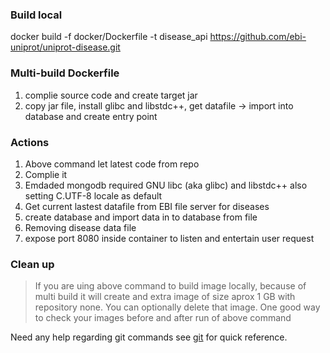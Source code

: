 ### Build local 
docker build -f docker/Dockerfile -t disease_api https://github.com/ebi-uniprot/uniprot-disease.git

### Multi-build Dockerfile
1. complie source code and create target jar
1. copy jar file, install glibc and libstdc++, get datafile -> import into database and create entry point

### Actions
1. Above command let latest code from repo
1. Complie it
1. Emdaded mongodb required GNU libc (aka glibc) and libstdc++ also setting C.UTF-8 locale as default
1. Get current lastest datafile from EBI file server for diseases
1. create database and import data in to database from file
1. Removing disease data file
1. expose port 8080 inside container to listen and entertain user request

### Clean up
> If you are uing above command to build image locally, because of multi build it will create and extra image of size aprox 1 GB with repository none. You can optionally delete that image. One good way to check your images before and after run of above command

Need any help regarding git commands see [git](https://github.com/rizwan-ishtiaq/wiki/blob/master/commands/docker.txt) for quick reference.